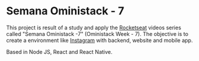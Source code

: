 # Semana Oministack - 7

This project is result of a study and apply the [Rocketseat](http://rocketseat.com.br/) videos series called "Semana Oministack -7" 
(Oministack Week - 7). The objective is to create a environment like [Instagram](http://instagram.com) with backend, website and mobile app.

Based in Node JS, React and React Native.
